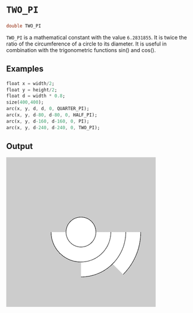 # `TWO_PI`

```dart
double TWO_PI
```

`TWO_PI` is a mathematical constant with the value `6.2831855`. It is twice the ratio of the circumference of a circle to its diameter. It is useful in combination with the trigonometric functions sin() and cos().

## Examples

```dart
float x = width/2;
float y = height/2;
float d = width * 0.8;
size(400,400);
arc(x, y, d, d, 0, QUARTER_PI);
arc(x, y, d-80, d-80, 0, HALF_PI);
arc(x, y, d-160, d-160, 0, PI);
arc(x, y, d-240, d-240, 0, TWO_PI);
```

## Output

<img src="/_images/pi_1.png" width="400" height="400" />
